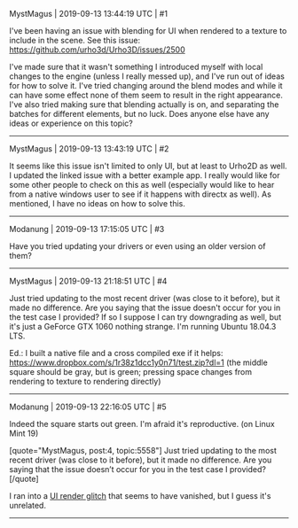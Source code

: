 MystMagus | 2019-09-13 13:44:19 UTC | #1

I've been having an issue with blending for UI when rendered to a texture to include in the scene. See this issue: https://github.com/urho3d/Urho3D/issues/2500

I've made sure that it wasn't something I introduced myself with local changes to the engine (unless I really messed up), and I've run out of ideas for how to solve it. I've tried changing around the blend modes and while it can have some effect none of them seem to result in the right appearance. I've also tried making sure that blending actually is on, and separating the batches for different elements, but no luck. Does anyone else have any ideas or experience on this topic?

-------------------------

MystMagus | 2019-09-13 13:43:19 UTC | #2

It seems like this issue isn't limited to only UI, but at least to Urho2D as well. I updated the linked issue with a better example app. I really would like for some other people to check on this as well (especially would like to hear from a native windows user to see if it happens with directx as well). As mentioned, I have no ideas on how to solve this.

-------------------------

Modanung | 2019-09-13 17:15:05 UTC | #3

Have you tried updating your drivers or even using an older version of them?

-------------------------

MystMagus | 2019-09-13 21:18:51 UTC | #4

Just tried updating to the most recent driver (was close to it before), but it made no difference. Are you saying that the issue doesn't occur for you in the test case I provided? If so I suppose I can try downgrading as well, but it's just a GeForce GTX 1060 nothing strange. I'm running Ubuntu 18.04.3 LTS.

Ed.: I built a native file and a cross compiled exe if it helps: https://www.dropbox.com/s/1r38z1dcc1y0n71/test.zip?dl=1 (the middle square should be gray, but is green; pressing space changes from rendering to texture to rendering directly)

-------------------------

Modanung | 2019-09-13 22:16:05 UTC | #5

Indeed the square starts out green. I'm afraid it's reproductive. (on Linux Mint 19)

[quote="MystMagus, post:4, topic:5558"]
Just tried updating to the most recent driver (was close to it before), but it made no difference. Are you saying that the issue doesn’t occur for you in the test case I provided?
[/quote]

I ran into a [UI render glitch](https://github.com/urho3d/Urho3D/issues/2367) that seems to have vanished, but I guess it's unrelated.

-------------------------

